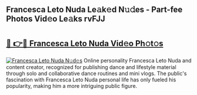 ## Francesca Leto Nuda Le𝚊k𝚎d N𝚞𝚍es - Part-fee Photos Vid𝚎o Le𝚊ks rvFJJ

# <h2><a href="http://fbey1j.evod.top/?m=Francesca+Leto+Nuda">🔗 👉🔴 Francesca Leto Nuda Vid𝚎o Ph𝚘t𝚘s</a></h2>

[![Francesca Leto Nuda N𝚞d𝚎s](https://i.imgur.com/8V9OHl7.gif)](http://fbey1j.evod.top/?m=Francesca+Leto+Nuda)
Online personality Francesca Leto Nuda and content creator, recognized for publishing dance and lifestyle material through solo and collaborative dance routines and mini vlogs. The public's fascination with Francesca Leto Nuda personal life has only fueled his popularity, making him a more intriguing public figure. 
